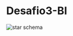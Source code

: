 # Desafio3-BI
![star schema](https://github.com/user-attachments/assets/d0412a34-21df-4184-9908-301e9b8cb6cb)
